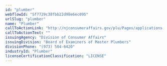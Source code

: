 ```yaml
---
id: "plumber"
webflowId: "5f7729c38fbb22d98e6ec095"
urlSlug: "plumber"
name: "Plumber"
callToActionLink: "http://njconsumeraffairs.gov/plu/Pages/applications.aspx"
callToActionText: ""
issuingAgency: "Division of Consumer Affairs"
issuingDivision: "Board of Examiners of Master Plumbers"
divisionPhone: "(973) 504-6420"
industryId: "Plumber"
licenseCertificationClassification: "LICENSE"
---
```

